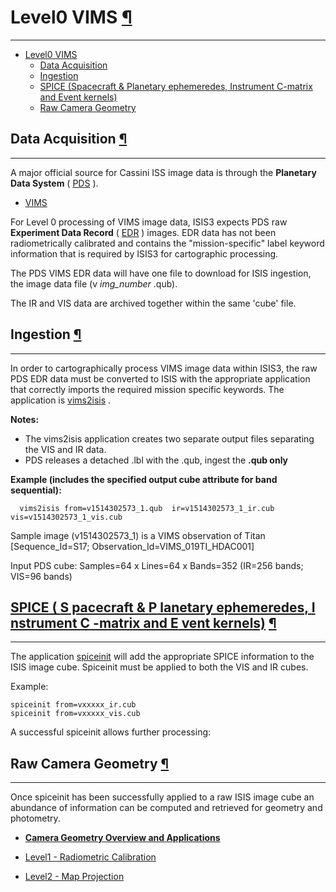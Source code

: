 <div id="main">

<div id="content">

<div class="contextual">

</div>

<div class="wiki wiki-page">

<span id="Level0-VIMS"></span>

# Level0 VIMS [¶](#Level0-VIMS-)

-----

  - [Level0 VIMS](#Level0-VIMS-)
      - [Data Acquisition](#Data-Acquisition-)
      - [Ingestion](#Ingestion-)
      - [SPICE (Spacecraft & Planetary ephemeredes, Instrument C-matrix
        and Event
        kernels)](#SPICE-Spacecraft--Planetary-ephemeredes-Instrument-C-matrix-and-Event-kernels-)
      - [Raw Camera Geometry](#Raw-Camera-Geometry-)

<span id="Data-Acquisition"></span>

## Data Acquisition [¶](#Data-Acquisition-)

-----

A major official source for Cassini ISS image data is through the
**Planetary Data System** ( [PDS](PDS) ).

  - [VIMS](CSS)

For Level 0 processing of VIMS image data, ISIS3 expects PDS raw
**Experiment Data Record** ( [EDR](EDR) ) images. EDR data has not been
radiometrically calibrated and contains the "mission-specific" label
keyword information that is required by ISIS3 for cartographic
processing.

The PDS VIMS EDR data will have one file to download for ISIS ingestion,
the image data file (v *img\_number* .qub).  
  
The IR and VIS data are archived together within the same 'cube' file.

<span id="Ingestion"></span>

## Ingestion [¶](#Ingestion-)

-----

In order to cartographically process VIMS image data within ISIS3, the
raw PDS EDR data must be converted to ISIS with the appropriate
application that correctly imports the required mission specific
keywords. The application is
[vims2isis](http://isis.astrogeology.usgs.gov/Application/presentation/Tabbed/vims2isis/vims2isis.html)
.

**Notes:**

  - The vims2isis application creates two separate output files
    separating the VIS and IR data.
  - PDS releases a detached .lbl with the .qub, ingest the **.qub only**

**Example (includes the specified output cube attribute for band
sequential):**

``` 
  vims2isis from=v1514302573_1.qub  ir=v1514302573_1_ir.cub  vis=v1514302573_1_vis.cub
```

Sample image (v1514302573\_1) is a VIMS observation of Titan
\[Sequence\_Id=S17; Observation\_Id=VIMS\_019TI\_HDAC001\]

Input PDS cube: Samples=64 x Lines=64 x Bands=352 (IR=256 bands; VIS=96
bands)

<span id="SPICE-Spacecraft-amp-Planetary-ephemeredes-Instrument-C-matrix-and-Event-kernels"></span>

## [SPICE ( **S** pacecraft & **P** lanetary ephemeredes, **I** nstrument **C** -matrix and **E** vent kernels)](SPICE_Information) [¶](#SPICE-Spacecraft--Planetary-ephemeredes-Instrument-C-matrix-and-Event-kernels-)

-----

The application
[spiceinit](http://isis.astrogeology.usgs.gov/Application/presentation/Tabbed/spiceinit/spiceinit.html)
will add the appropriate SPICE information to the ISIS image cube.
Spiceinit must be applied to both the VIS and IR cubes.

Example:

    spiceinit from=vxxxxx_ir.cub
    spiceinit from=vxxxxx_vis.cub

A successful spiceinit allows further processing:

<span id="Raw-Camera-Geometry"></span>

## Raw Camera Geometry [¶](#Raw-Camera-Geometry-)

-----

Once spiceinit has been successfully applied to a raw ISIS image cube an
abundance of information can be computed and retrieved for geometry and
photometry.

  - [**Camera Geometry Overview and Applications**](Camera_Geometry)

  - [Level1 - Radiometric Calibration](Level1_VIMS)

  - [Level2 - Map Projection](Level2_VIMS)

</div>

<div style="clear:both;">

</div>

</div>

</div>
